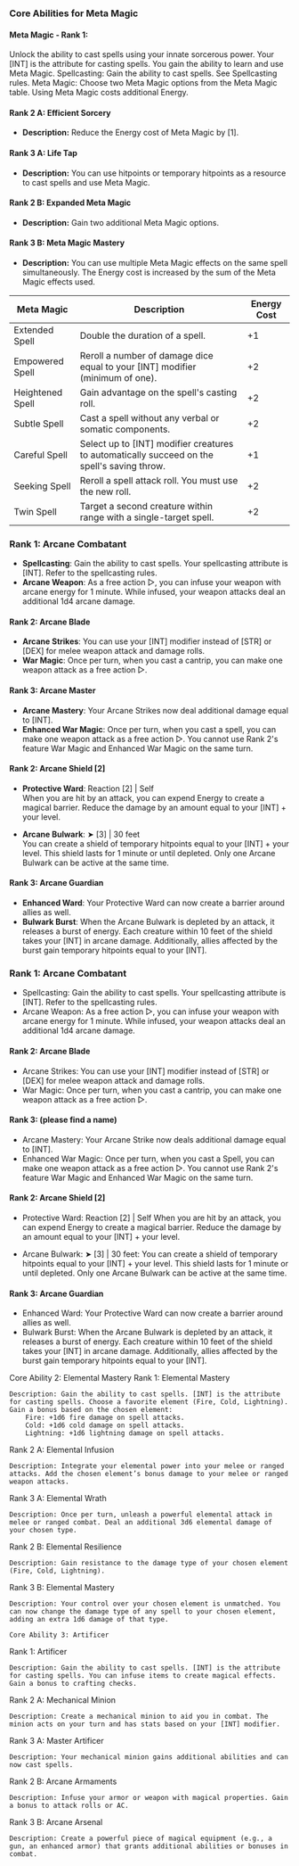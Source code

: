### Core Abilities for Meta Magic

#### Meta Magic - Rank 1:
Unlock the ability to cast spells using your innate sorcerous power. Your [INT] is the attribute for casting spells. You gain the ability to learn and use Meta Magic.
Spellcasting: Gain the ability to cast spells. See Spellcasting rules.
Meta Magic: Choose two Meta Magic options from the Meta Magic table. Using Meta Magic costs additional Energy.

#### Rank 2 A: Efficient Sorcery
- **Description:** Reduce the Energy cost of Meta Magic by [1].

#### Rank 3 A: Life Tap
- **Description:** You can use hitpoints or temporary hitpoints as a resource to cast spells and use Meta Magic.

#### Rank 2 B: Expanded Meta Magic
- **Description:** Gain two additional Meta Magic options.

#### Rank 3 B: Meta Magic Mastery
- **Description:** You can use multiple Meta Magic effects on the same spell simultaneously. The Energy cost is increased by the sum of the Meta Magic effects used.



| Meta Magic       | Description                                                                                     | Energy Cost |
|------------------|-------------------------------------------------------------------------------------------------|-------------|
| Extended Spell   | Double the duration of a spell.                                                                 | +1          |
| Empowered Spell  | Reroll a number of damage dice equal to your [INT] modifier (minimum of one).                    | +2          |
| Heightened Spell | Gain advantage on the spell's casting roll.                                                     | +2          |
| Subtle Spell     | Cast a spell without any verbal or somatic components.                                           | +2          |
| Careful Spell    | Select up to [INT] modifier creatures to automatically succeed on the spell's saving throw.      | +1          |
| Seeking Spell    | Reroll a spell attack roll. You must use the new roll.                                           | +2          |
| Twin Spell       | Target a second creature within range with a single-target spell.                                | +2          |


### Rank 1: Arcane Combatant

- **Spellcasting**: Gain the ability to cast spells. Your spellcasting attribute is [INT]. Refer to the spellcasting rules.
- **Arcane Weapon**: As a free action ▷, you can infuse your weapon with arcane energy for 1 minute. While infused, your weapon attacks deal an additional 1d4 arcane damage.

#### Rank 2: Arcane Blade

- **Arcane Strikes**: You can use your [INT] modifier instead of [STR] or [DEX] for melee weapon attack and damage rolls.
- **War Magic**: Once per turn, when you cast a cantrip, you can make one weapon attack as a free action ▷.

#### Rank 3: Arcane Master

- **Arcane Mastery**: Your Arcane Strikes now deal additional damage equal to [INT].
- **Enhanced War Magic**: Once per turn, when you cast a spell, you can make one weapon attack as a free action ▷. You cannot use Rank 2's feature War Magic and Enhanced War Magic on the same turn.

#### Rank 2: Arcane Shield [2]

- **Protective Ward**: Reaction [2] | Self \
  When you are hit by an attack, you can expend Energy to create a magical barrier. Reduce the damage by an amount equal to your [INT] + your level.

- **Arcane Bulwark**: ➤ [3] | 30 feet \
  You can create a shield of temporary hitpoints equal to your [INT] + your level. This shield lasts for 1 minute or until depleted. Only one Arcane Bulwark can be active at the same time.

#### Rank 3: Arcane Guardian

- **Enhanced Ward**: Your Protective Ward can now create a barrier around allies as well.
- **Bulwark Burst**: When the Arcane Bulwark is depleted by an attack, it releases a burst of energy. Each creature within 10 feet of the shield takes your [INT] in arcane damage. Additionally, allies affected by the burst gain temporary hitpoints equal to your [INT].



### Rank 1: Arcane Combatant

- Spellcasting: Gain the ability to cast spells. Your spellcasting attribute is [INT]. Refer to the spellcasting rules.
- Arcane Weapon: As a free action ▷, you can infuse your weapon with arcane energy for 1 minute. While infused, your weapon attacks deal an additional 1d4 arcane damage.

#### Rank 2: Arcane Blade 

- Arcane Strikes: You can use your [INT] modifier instead of [STR] or [DEX] for melee weapon attack and damage rolls.
- War Magic: Once per turn, when you cast a cantrip, you can make one weapon attack as a free action ▷. 

#### Rank 3: (please find a name)
- Arcane Mastery: Your Arcane Strike now deals additional damage equal to [INT].
- Enhanced War Magic: Once per turn, when you cast a Spell, you can make one weapon attack as a free action ▷. You cannot use Rank 2's feature War Magic and Enhanced War Magic on the same turn.

#### Rank 2: Arcane Shield [2]
- Protective Ward: Reaction [2] | Self
  When you are hit by an attack, you can expend Energy to create a magical barrier. Reduce the damage by an amount equal to your [INT] + your level.

- Arcane Bulwark: ➤ [3] | 30 feet:
  You can create a shield of temporary hitpoints equal to your [INT] + your level. This shield lasts for 1 minute or until depleted. Only one Arcane Bulwark can be active at the same time.

#### Rank 3: Arcane Guardian
- Enhanced Ward: Your Protective Ward can now create a barrier around allies as well.
- Bulwark Burst: When the Arcane Bulwark is depleted by an attack, it releases a burst of energy. Each creature within 10 feet of the shield takes your [INT] in arcane damage. Additionally, allies affected by the burst gain temporary hitpoints equal to your [INT].


Core Ability 2: Elemental Mastery
Rank 1: Elemental Mastery

    Description: Gain the ability to cast spells. [INT] is the attribute for casting spells. Choose a favorite element (Fire, Cold, Lightning). Gain a bonus based on the chosen element:
        Fire: +1d6 fire damage on spell attacks.
        Cold: +1d6 cold damage on spell attacks.
        Lightning: +1d6 lightning damage on spell attacks.

Rank 2 A: Elemental Infusion

    Description: Integrate your elemental power into your melee or ranged attacks. Add the chosen element’s bonus damage to your melee or ranged weapon attacks.

Rank 3 A: Elemental Wrath

    Description: Once per turn, unleash a powerful elemental attack in melee or ranged combat. Deal an additional 3d6 elemental damage of your chosen type.

Rank 2 B: Elemental Resilience

    Description: Gain resistance to the damage type of your chosen element (Fire, Cold, Lightning).

Rank 3 B: Elemental Mastery

    Description: Your control over your chosen element is unmatched. You can now change the damage type of any spell to your chosen element, adding an extra 1d6 damage of that type.

    Core Ability 3: Artificer
Rank 1: Artificer

    Description: Gain the ability to cast spells. [INT] is the attribute for casting spells. You can infuse items to create magical effects. Gain a bonus to crafting checks.

Rank 2 A: Mechanical Minion

    Description: Create a mechanical minion to aid you in combat. The minion acts on your turn and has stats based on your [INT] modifier.

Rank 3 A: Master Artificer

    Description: Your mechanical minion gains additional abilities and can now cast spells.

Rank 2 B: Arcane Armaments

    Description: Infuse your armor or weapon with magical properties. Gain a bonus to attack rolls or AC.

Rank 3 B: Arcane Arsenal

    Description: Create a powerful piece of magical equipment (e.g., a gun, an enhanced armor) that grants additional abilities or bonuses in combat.
